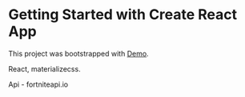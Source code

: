 # Getting Started with Create React App

This project was bootstrapped with [Demo](https://webbomj.github.io/react-shop/).

React, materializecss.

Api - fortniteapi.io
